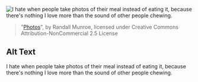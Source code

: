 ![I hate when people take photos of their meal instead of eating it, because there's nothing I love more than the sound of other people chewing.](https://imgs.xkcd.com/comics/photos.png)
> "[Photos](https://xkcd.com/1314/)", by Randall Munroe, licensed under Creative Commons Attribution-NonCommercial 2.5 License

## Alt Text
I hate when people take photos of their meal instead of eating it, because there's nothing I love more than the sound of other people chewing.
